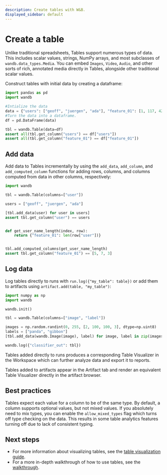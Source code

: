 ```yaml
---
description: Create tables with W&B.
displayed_sidebar: default
---
```


# Create a table

Unlike traditional spreadsheets, Tables support numerous types of data. This includes
scalar values, strings, NumPy arrays, and most subclasses of `wandb.data_types.Media`.
You can embed `Images`, `Video`, `Audio`, and other sorts of rich, annotated media
directly in Tables, alongside other traditional scalar values.

Construct tables with initial data by creating a dataframe:


```python
import pandas as pd
import wandb

#Intialize the data
data = {"users": ["geoff", "juergen", "ada"], "feature_01": [1, 117, 42]}
#Turn the data into a dataframe.
df = pd.DataFrame(data)

tbl = wandb.Table(data=df)
assert all(tbl.get_column("users") == df["users"])
assert all(tbl.get_column("feature_01") == df["feature_01"])
```
## Add data

Add data to Tables incrementally by using the
`add_data`, `add_column`, and `add_computed_column` functions for
adding rows, columns, and columns computed from data in other columns, respectively:


```python
import wandb

tbl = wandb.Table(columns=["user"])

users = ["geoff", "juergen", "ada"]

[tbl.add_data(user) for user in users]
assert tbl.get_column("user") == users


def get_user_name_length(index, row):
    return {"feature_01": len(row["user"])}


tbl.add_computed_columns(get_user_name_length)
assert tbl.get_column("feature_01") == [5, 7, 3]
```

## Log data

Log tables directly to runs with `run.log({"my_table": table})`
or add them to artifacts using `artifact.add(table, "my_table")`:


```python
import numpy as np
import wandb

wandb.init()

tbl = wandb.Table(columns=["image", "label"])

images = np.random.randint(0, 255, [2, 100, 100, 3], dtype=np.uint8)
labels = ["panda", "gibbon"]
[tbl.add_data(wandb.Image(image), label) for image, label in zip(images, labels)]

wandb.log({"classifier_out": tbl})
```

Tables added directly to runs produces a corresponding Table Visualizer in the
Workspace which can further analyze data and export it to reports.

Tables added to artifacts appear in the Artifact tab and render
an equivalent Table Visualizer directly in the artifact browser.

## Best practices
Tables expect each value for a column to be of the same type. By default, a column supports optional values, but not mixed values. If you absolutely need to mix types, you can enable the `allow_mixed_types` flag which turns off type checking on the data. This results in some table analytics features turning off due to lack of consistent typing.

## Next steps
- For more information about visualizing tables, see the [table visualization guide](./visualize-tables.md).
- For a more in-depth walkthrough of how to use tables, see the [walkthrough](tables-walkthrough.md).